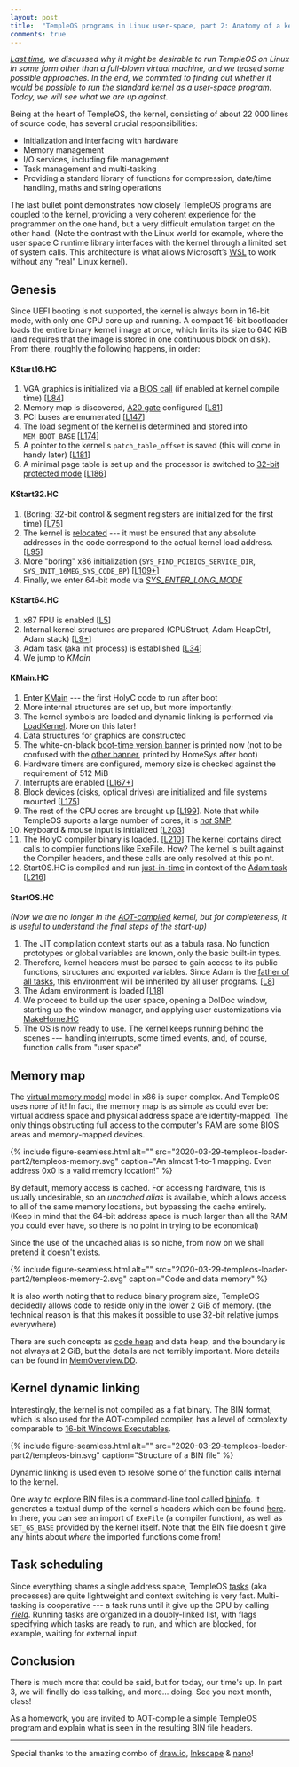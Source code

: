 ```yaml
---
layout: post
title:  "TempleOS programs in Linux user-space, part 2: Anatomy of a kernel"
comments: true
---
```


_[Last time](../../02/27/templeos-loader-part1.html), we discussed why it might be desirable to run TempleOS on Linux in some form other than a full-blown virtual machine, and we teased some possible approaches. In the end, we commited to finding out whether it would be possible to run the standard kernel as a user-space program. Today, we will see what we are up against._

Being at the heart of TempleOS, the kernel, consisting of about 22 000 lines of source code, has several crucial responsibilities:

- Initialization and interfacing with hardware
- Memory management
- I/O services, including file management
- Task management and multi-tasking
- Providing a standard library of functions for compression, date/time handling, maths and string operations

The last bullet point demonstrates how closely TempleOS programs are coupled to the kernel, providing a very coherent experience for the programmer on the one hand, but a very difficult emulation target on the other hand. (Note the contrast with the Linux world for example, where the user space C runtime library interfaces with the kernel through a limited set of system calls. This architecture is what allows Microsoft’s [WSL](https://en.wikipedia.org/wiki/Windows_Subsystem_for_Linux#WSL_1) to work without any "real" Linux kernel).

## Genesis

Since UEFI booting is not supported, the kernel is always born in 16-bit mode, with only one CPU core up and running. A compact 16-bit bootloader loads the entire binary kernel image at once, which limits its size to 640 KiB (and requires that the image is stored in one continuous block on disk). From there, roughly the following happens, in order:

#### KStart16.HC

1. VGA graphics is initialized via a [BIOS call](http://stanislavs.org/helppc/int_10-0.html) (if enabled at kernel compile time) [[L84](https://github.com/cia-foundation/TempleOS/blob/c26482bb6ad3f80106d28504ec5db3c6a360732c/Kernel/KStart16.HC#L84)]
2. Memory map is discovered, [A20 gate](https://en.wikipedia.org/wiki/A20_line) configured [[L81](https://github.com/cia-foundation/TempleOS/blob/c26482bb6ad3f80106d28504ec5db3c6a360732c/Kernel/KStart16.HC#L91)]
3. PCI buses are enumerated [[L147](https://github.com/cia-foundation/TempleOS/blob/c26482bb6ad3f80106d28504ec5db3c6a360732c/Kernel/KStart16.HC#L147)]
4. The load segment of the kernel is determined and stored into `MEM_BOOT_BASE` [[L174](https://github.com/cia-foundation/TempleOS/blob/c26482bb6ad3f80106d28504ec5db3c6a360732c/Kernel/KStart16.HC#L174)]
5. A pointer to the kernel's `patch_table_offset` is saved (this will come in handy later) [[L181](https://github.com/cia-foundation/TempleOS/blob/c26482bb6ad3f80106d28504ec5db3c6a360732c/Kernel/KStart16.HC#L181)]
6. A minimal page table is set up and the processor is switched to [32-bit protected mode](https://wiki.osdev.org/Protected_Mode) [[L186](https://github.com/cia-foundation/TempleOS/blob/c26482bb6ad3f80106d28504ec5db3c6a360732c/Kernel/KStart16.HC#L186)]

#### KStart32.HC

1. (Boring: 32-bit control & segment registers are initialized for the first time) [[L75](https://github.com/cia-foundation/TempleOS/blob/c26482bb6ad3f80106d28504ec5db3c6a360732c/Kernel/KStart32.HC#L75)]
2. The kernel is [relocated](https://en.wikipedia.org/wiki/Relocation_(computing)) --- it must be ensured that any absolute addresses in the code correspond to the actual kernel load address. [[L95](https://github.com/cia-foundation/TempleOS/blob/c26482bb6ad3f80106d28504ec5db3c6a360732c/Kernel/KStart32.HC#L95)]
3. More "boring" x86 initialization (`SYS_FIND_PCIBIOS_SERVICE_DIR`, `SYS_INIT_16MEG_SYS_CODE_BP`) [[L109+](https://github.com/cia-foundation/TempleOS/blob/c26482bb6ad3f80106d28504ec5db3c6a360732c/Kernel/KStart32.HC#L109)]
4. Finally, we enter 64-bit mode via _[SYS_ENTER_LONG_MODE](https://github.com/cia-foundation/TempleOS/blob/09f344d2a97bad5e37e3c6b657360e16d72a80e1/Kernel/KStart64.HC#L44)_

#### KStart64.HC

1. x87 FPU is enabled [[L5](https://github.com/cia-foundation/TempleOS/blob/c26482bb6ad3f80106d28504ec5db3c6a360732c/Kernel/KStart64.HC#L5)]
2. Internal kernel structures are prepared (CPUStruct, Adam HeapCtrl, Adam stack) [[L9+](https://github.com/cia-foundation/TempleOS/blob/c26482bb6ad3f80106d28504ec5db3c6a360732c/Kernel/KStart64.HC#L9)]
3. Adam task (aka init process) is established [[L34](https://github.com/cia-foundation/TempleOS/blob/c26482bb6ad3f80106d28504ec5db3c6a360732c/Kernel/KStart64.HC#L34)]
4. We jump to _KMain_

#### KMain.HC

1. Enter [KMain](https://github.com/cia-foundation/TempleOS/blob/c26482bb6ad3f80106d28504ec5db3c6a360732c/Kernel/KMain.HC#L135) --- the first HolyC code to run after boot
2. More internal structures are set up, but more importantly:
3. The kernel symbols are loaded and dynamic linking is performed via [LoadKernel](https://github.com/cia-foundation/TempleOS/blob/c26482bb6ad3f80106d28504ec5db3c6a360732c/Kernel/KLoad.HC#L240). More on this later!
4. Data structures for graphics are constructed
5. The white-on-black [boot-time version banner](https://github.com/cia-foundation/TempleOS/blob/c26482bb6ad3f80106d28504ec5db3c6a360732c/Kernel/KMain.HC#L160) is printed now (not to be confused with the [other banner](https://github.com/cia-foundation/TempleOS/blob/c26482bb6ad3f80106d28504ec5db3c6a360732c/HomeSys.HC#L38), printed by HomeSys after boot)
6. Hardware timers are configured, memory size is checked against the requirement of 512 MiB
7. Interrupts are enabled [[L167+](https://github.com/cia-foundation/TempleOS/blob/c26482bb6ad3f80106d28504ec5db3c6a360732c/Kernel/KMain.HC#L167)]
8. Block devices (disks, optical drives) are initialized and file systems mounted [[L175](https://github.com/cia-foundation/TempleOS/blob/c26482bb6ad3f80106d28504ec5db3c6a360732c/Kernel/KMain.HC#L175)]
9. The rest of the CPU cores are brought up [[L199](https://github.com/cia-foundation/TempleOS/blob/c26482bb6ad3f80106d28504ec5db3c6a360732c/Kernel/KMain.HC#L199)]. Note that while TempleOS suports a large number of cores, it is [_not_ SMP](https://templeos.holyc.xyz/Wb/Doc/MultiCore.html).
10. Keyboard & mouse input is initialized [[L203](https://github.com/cia-foundation/TempleOS/blob/c26482bb6ad3f80106d28504ec5db3c6a360732c/Kernel/KMain.HC#L203)]
11. The HolyC compiler binary is loaded. [[L210](https://github.com/cia-foundation/TempleOS/blob/c26482bb6ad3f80106d28504ec5db3c6a360732c/Kernel/KMain.HC#L210)] The kernel contains direct calls to compiler functions like ExeFile. How? The kernel is built against the Compiler headers, and these calls are only resolved at this point.
12. StartOS.HC is compiled and run [just-in-time](https://templeos.holyc.xyz/Wb/Doc/Glossary.html#l221) in context of the [Adam task](https://templeos.holyc.xyz/Wb/Doc/Glossary.html#l171) [[L216](https://github.com/cia-foundation/TempleOS/blob/c26482bb6ad3f80106d28504ec5db3c6a360732c/Kernel/KMain.HC#L216)]


#### StartOS.HC

_(Now we are no longer in the [AOT-compiled](https://templeos.holyc.xyz/Wb/Doc/Glossary.html#l208) kernel, but for completeness, it is useful to understand the final steps of the start-up)_

1. The JIT compilation context starts out as a tabula rasa. No function prototypes or global variables are known, only the basic built-in types.
2. Therefore, kernel headers must be parsed to gain access to its public functions, structures and exported variables. Since Adam is the [father of all tasks](https://templeos.holyc.xyz/Wb/Doc/GuideLines.html#l26), this environment will be inherited by all user programs. [[L8](https://github.com/cia-foundation/TempleOS/blob/c26482bb6ad3f80106d28504ec5db3c6a360732c/StartOS.HC#L8)]
3. The Adam environment is loaded [[L18](https://github.com/cia-foundation/TempleOS/blob/c26482bb6ad3f80106d28504ec5db3c6a360732c/StartOS.HC#L18)]
4. We proceed to build up the user space, opening a DolDoc window, starting up the window manager, and applying user customizations via [MakeHome.HC](https://github.com/cia-foundation/TempleOS/blob/c26482bb6ad3f80106d28504ec5db3c6a360732c/MakeHome.HC)
5. The OS is now ready to use. The kernel keeps running behind the scenes --- handling interrupts, some timed events, and, of course, function calls from "user space"

## Memory map

The [virtual memory model](https://compas.cs.stonybrook.edu/~nhonarmand/courses/fa17/cse306/slides/07-x86_vm.pdf) model in x86 is super complex. And TempleOS uses none of it! In fact, the memory map is as simple as could ever be: virtual address space and physical address space are identity-mapped. The only things obstructing full access to the computer's RAM are some BIOS areas and memory-mapped devices.

{% include figure-seamless.html alt="" src="2020-03-29-templeos-loader-part2/templeos-memory.svg" caption="An almost 1-to-1 mapping. Even address 0x0 is a valid memory location!" %}

By default, memory access is cached. For accessing hardware, this is usually undesirable, so an _uncached alias_ is available, which allows access to all of the same memory locations, but bypassing the cache entirely. (Keep in mind that the 64-bit address space is much larger than all the RAM you could ever have, so there is no point in trying to be economical)

Since the use of the uncached alias is so niche, from now on we shall pretend it doesn't exists.

{% include figure-seamless.html alt="" src="2020-03-29-templeos-loader-part2/templeos-memory-2.svg" caption="Code and data memory" %}

It is also worth noting that to reduce binary program size, TempleOS decidedly allows code to reside only in the lower 2 GiB of memory. (the technical reason is that this makes it possible to use 32-bit relative jumps everywhere)

There are such concepts as [code heap](https://templeos.holyc.xyz/Wb/Doc/Glossary.html#l185) and data heap, and the boundary is not always at 2 GiB, but the details are not terribly important. More details can be found in [MemOverview.DD](https://templeos.holyc.xyz/Wb/Doc/MemOverview.html).

## Kernel dynamic linking

Interestingly, the kernel is not compiled as a flat binary. The BIN format, which is also used for the AOT-compiled compiler, has a level of complexity comparable to [16-bit Windows Executables](https://en.wikipedia.org/wiki/New_Executable).

{% include figure-seamless.html alt="" src="2020-03-29-templeos-loader-part2/templeos-bin.svg" caption="Structure of a BIN file" %}

Dynamic linking is used even to resolve some of the function calls internal to the kernel.

One way to explore BIN files is a command-line tool called [bininfo](https://github.com/cia-foundation/bininfo). It generates a textual dump of the kernel's headers which can be found [here](https://github.com/cia-foundation/bininfo/blob/92e273972cb304828aef75aedd2fa48682080394/.github/expected/Kernel.txt). In there, you can see an import of `ExeFile` (a compiler function), as well as `SET_GS_BASE` provided by the kernel itself. Note that the BIN file doesn't give any hints about _where_ the imported functions come from!

## Task scheduling

Since everything shares a single address space, TempleOS [tasks](https://github.com/cia-foundation/TempleOS/blob/c26482bb6ad3f80106d28504ec5db3c6a360732c/Kernel/KernelA.HH#L3271) (aka processes) are quite lightweight and context switching is very fast. Multi-tasking is cooperative --- a task runs until it give up the CPU by calling _[Yield](https://github.com/cia-foundation/TempleOS/blob/c26482bb6ad3f80106d28504ec5db3c6a360732c/Kernel/Sched.HC#L156)_. Running tasks are organized in a doubly-linked list, with flags specifying which tasks are ready to run, and which are blocked, for example, waiting for external input.

## Conclusion

There is much more that could be said, but for today, our time's up. In part 3, we will finally do less talking, and more... doing. See you next month, class!

As a homework, you are invited to AOT-compile a simple TempleOS program and explain what is seen in the resulting BIN file headers.

---

Special thanks to the amazing combo of [draw.io](https://draw.io), [Inkscape](https://inkscape.org/) & [nano](https://vecta.io/nano)!
